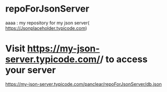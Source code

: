 # repoForJsonServer
aaaa : my repository for my json server( https://Jsonplaceholder.typicode.com)

# Visit https://my-json-server.typicode.com/<your-username>/<your-repo> to access your server
  https://my-json-server.typicode.com/panclear/repoForJsonServer/db.json
